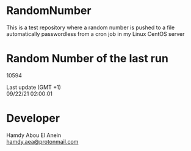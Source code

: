 # RandomNumber    
This is a test repository where a random number is pushed to a file automatically passwordless from a cron job in my Linux CentOS server    
# Random Number of the last run   
10594
      
Last update (GMT +1)    
09/22/21 02:00:01
# Developer    
Hamdy Abou El Anein   
hamdy.aea@protonmail.com
